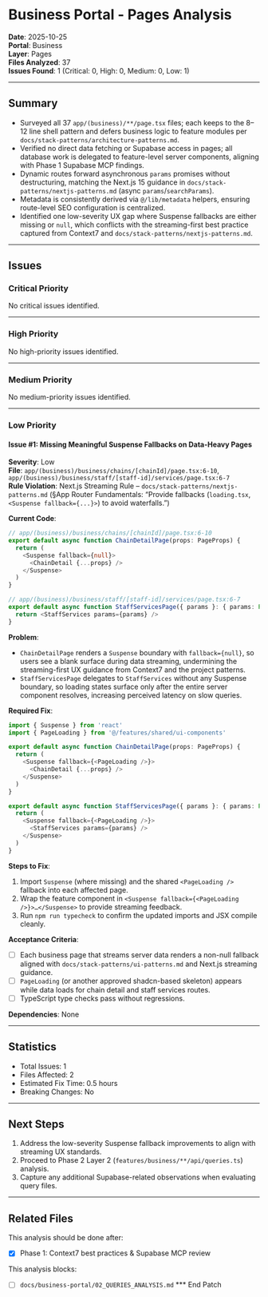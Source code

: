 # Business Portal - Pages Analysis

**Date**: 2025-10-25  
**Portal**: Business  
**Layer**: Pages  
**Files Analyzed**: 37  
**Issues Found**: 1 (Critical: 0, High: 0, Medium: 0, Low: 1)

---

## Summary

- Surveyed all 37 `app/(business)/**/page.tsx` files; each keeps to the 8–12 line shell pattern and defers business logic to feature modules per `docs/stack-patterns/architecture-patterns.md`.
- Verified no direct data fetching or Supabase access in pages; all database work is delegated to feature-level server components, aligning with Phase 1 Supabase MCP findings.
- Dynamic routes forward asynchronous `params` promises without destructuring, matching the Next.js 15 guidance in `docs/stack-patterns/nextjs-patterns.md` (async `params`/`searchParams`).
- Metadata is consistently derived via `@/lib/metadata` helpers, ensuring route-level SEO configuration is centralized.
- Identified one low-severity UX gap where Suspense fallbacks are either missing or `null`, which conflicts with the streaming-first best practice captured from Context7 and `docs/stack-patterns/nextjs-patterns.md`.

---

## Issues

### Critical Priority

No critical issues identified.

---

### High Priority

No high-priority issues identified.

---

### Medium Priority

No medium-priority issues identified.

---

### Low Priority

#### Issue #1: Missing Meaningful Suspense Fallbacks on Data-Heavy Pages
**Severity**: Low  
**File**: `app/(business)/business/chains/[chainId]/page.tsx:6-10`, `app/(business)/business/staff/[staff-id]/services/page.tsx:6-7`  
**Rule Violation**: Next.js Streaming Rule – `docs/stack-patterns/nextjs-patterns.md` (§App Router Fundamentals: “Provide fallbacks (`loading.tsx`, `<Suspense fallback={...}>`) to avoid waterfalls.”)

**Current Code**:
```typescript
// app/(business)/business/chains/[chainId]/page.tsx:6-10
export default async function ChainDetailPage(props: PageProps) {
  return (
    <Suspense fallback={null}>
      <ChainDetail {...props} />
    </Suspense>
  )
}

// app/(business)/business/staff/[staff-id]/services/page.tsx:6-7
export default async function StaffServicesPage({ params }: { params: Promise<{ 'staff-id': string }> }) {
  return <StaffServices params={params} />
}
```

**Problem**:
- `ChainDetailPage` renders a `Suspense` boundary with `fallback={null}`, so users see a blank surface during data streaming, undermining the streaming-first UX guidance from Context7 and the project patterns.
- `StaffServicesPage` delegates to `StaffServices` without any Suspense boundary, so loading states surface only after the entire server component resolves, increasing perceived latency on slow queries.

**Required Fix**:
```typescript
import { Suspense } from 'react'
import { PageLoading } from '@/features/shared/ui-components'

export default async function ChainDetailPage(props: PageProps) {
  return (
    <Suspense fallback={<PageLoading />}>
      <ChainDetail {...props} />
    </Suspense>
  )
}

export default async function StaffServicesPage({ params }: { params: Promise<{ 'staff-id': string }> }) {
  return (
    <Suspense fallback={<PageLoading />}>
      <StaffServices params={params} />
    </Suspense>
  )
}
```

**Steps to Fix**:
1. Import `Suspense` (where missing) and the shared `<PageLoading />` fallback into each affected page.
2. Wrap the feature component in `<Suspense fallback={<PageLoading />}>…</Suspense>` to provide streaming feedback.
3. Run `npm run typecheck` to confirm the updated imports and JSX compile cleanly.

**Acceptance Criteria**:
- [ ] Each business page that streams server data renders a non-null fallback aligned with `docs/stack-patterns/ui-patterns.md` and Next.js streaming guidance.
- [ ] `PageLoading` (or another approved shadcn-based skeleton) appears while data loads for chain detail and staff services routes.
- [ ] TypeScript type checks pass without regressions.

**Dependencies**: None

---

## Statistics

- Total Issues: 1
- Files Affected: 2
- Estimated Fix Time: 0.5 hours
- Breaking Changes: No

---

## Next Steps

1. Address the low-severity Suspense fallback improvements to align with streaming UX standards.
2. Proceed to Phase 2 Layer 2 (`features/business/**/api/queries.ts`) analysis.
3. Capture any additional Supabase-related observations when evaluating query files.

---

## Related Files

This analysis should be done after:
- [x] Phase 1: Context7 best practices & Supabase MCP review

This analysis blocks:
- [ ] `docs/business-portal/02_QUERIES_ANALYSIS.md`
*** End Patch

